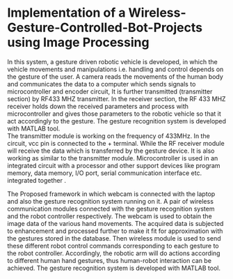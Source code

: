 # Implementation of a Wireless-Gesture-Controlled-Bot-Projects using Image Processing

In this system, a gesture driven robotic vehicle is developed, in which the vehicle movements and manipulations i.e. handling and control depends on the gesture of the user. A camera reads the movements of the human body and communicates the data to a computer which sends signals to microcontroller and encoder circuit, It is further transmitted (transmitter section) by RF433 MHZ transmitter. In the receiver section, the RF 433 MHZ receiver holds down the received parameters and process with microcontroller and gives those parameters to the robotic vehicle so that it act accordingly to the gesture. The gesture recognition system is developed with MATLAB tool.  
 The transmitter module is working on the frequency of 433MHz. In the circuit, vcc pin is connected to the + terminal. 
 While the RF receiver module will receive the data which is transferred by the gesture device. It is also working as similar to the transmitter module. 
 Microcontroller is used in an integrated circuit with a processor and other support devices like program memory, data memory, I/O port, serial communication interface etc. integrated together .

The Proposed framework in which webcam is connected with the laptop and also the gesture recognition system running on it. A pair of wireless communication modules connected with the gesture recognition system and the robot controller respectively. The webcam is used to obtain the image data of the various hand movements. The acquired data is subjected to enhancement and processed further to make it fit for approximation with the gestures stored in the database. Then wireless module is used to send these different robot control commands corresponding to each gesture to the robot controller. Accordingly, the robotic arm will do actions according to different human hand gestures, thus human-robot interaction can be achieved. The gesture recognition system is developed with MATLAB tool.


